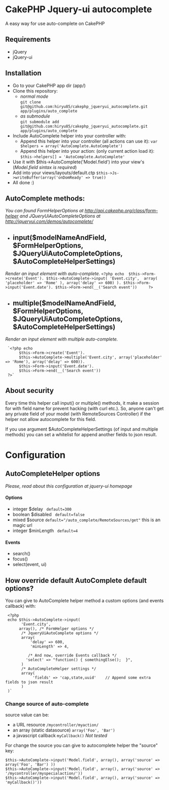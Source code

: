 # CakePHP Jquery-ui autocomplete
A easy way for use auto-complete on CakePHP


## Requirements

* jQuery
* jQuery-ui

## Installation
* Go to your CakePHP app dir (app/)
* Clone this repository:
  *  _normal mode_  
     `git clone git@github.com:hiryu85/cakephp_jqueryui_autocomplete.git app/plugins/auto_complete`
  * _as submodule_  
    `git submodule add git@github.com:hiryu85/cakephp_jqueryui_autocomplete.git app/plugins/auto_complete`     
*  Include AutoComplete helper into your controller with:
   * Append this helper into your controller (all actions can use it): `var $helpers = array('AutoComplete.AutoComplete')`  
   * Append this helper into your action:    (only current action load it): `$this->helpers[] = 'AutoComplete.AutoComplete'` 
*  Use it with $this->AutoComplete('Model.field') into your view's (*Model.field sintax is required*)
*  Add into your views/layouts/default.ctp `$this->Js->writeBuffer(array('onDomReady' => true))` 
*  All done :)


## AutoComplete methods:
*You can found FormHelperOptions at http://api.cakephp.org/class/form-helper
and JQueryUiAutoCompleteOptions at http://jqueryui.com/demos/autocomplete/*


 * ## input($modelNameAndField, $FormHelperOptions, $JQueryUiAutoCompleteOptions, $AutoCompleteHelperSettings)
  *Render an input element with auto-complete.*
    `<?php echo 
       $this->Form->create('Event').
       $this->AutoComplete->input(
           'Event.city', 
            array(
              'placeholder' => 'Rome'
            ),
          array('delay' => 600)
       ).
       $this->Form->input('Event.date').
       $this->Form->end(__('Search event'))    
    ?>`
 

 * ## multiple($modelNameAndField, $FormHelperOptions, $JQueryUiAutoCompleteOptions, $AutoCompleteHelperSettings)
  *Render an input element with multiple auto-complete.*
     
     `<?php echo
          $this->Form->create('Event').
          $this->AutoComplete->multiple('Event.city', array('placeholder' => 'Rome'), array('delay' => 600)).
          $this->Form->input('Event.date').
          $this->Form->end(__('Search event'))    
     ?>`

## About security
Every time this helper call input() or multiple() methods, it make a session for with field name for prevent hacking (with curl etc.).
So, anyone can't get any private field of your model (with RemoteSources Controller) if the helper not allow autocomplete for this field.

If you use argument $AutoCompleteHelperSettings (of input and multiple methods) you can set a whitelist for
append another fields to json result.

# Configuration 
## AutoCompleteHelper options
*Please, read about this configuration at jquery-ui homepage*
####  Options 
 * integer $delay  ` default=300`   
 * boolean $disabled ` default=false` 
 * mixed   $source   `default="/auto_complete/RemoteSources/get"`  this is an magic url   
 * integer $minLength  ` default=4` 

#### Events
* search()
* focus()
* select(event, ui)

## How override default AutoComplete default options?
You can give to AutoComplete helper method a custom options (and events callback) with:

     <?php 
     echo $this->AutoComplete->input(
           'Event.city', 
          array(), /* FormHelper options */
           /* JqueryUiAutoComplete options */
           array(
               'delay' => 600,
               'minLength' => 4,

              /* And now, override Events callback */
             'select' => "function() { somethingElse();  }",
           )
           /* AutoCompleteHelper settings */
           array(
                'fields' => 'cap,state,uuid'    // Append some extra fields to json result
           )
     )` 



### Change source of auto-complete 
source value can be:

*   a URL resource   `/mycontroller/myaction/` 
*   an array  (static datasource)          `array('Foo', 'Bar')`
*   a javascript callback      `myCallback()`   *Not tested*

For change the source you can give to autocomplete helper the "source" key:

    $this->AutoComplete->input('Model.field', array(), array('source' => array('Foo', 'Bar') ))  
    $this->AutoComplete->input('Model.field', array(), array('source' => '/mycontroller/myspecialaction/'))
    $this->AutoComplete->input('Model.field', array(), array('source' => 'myCallback()'))

